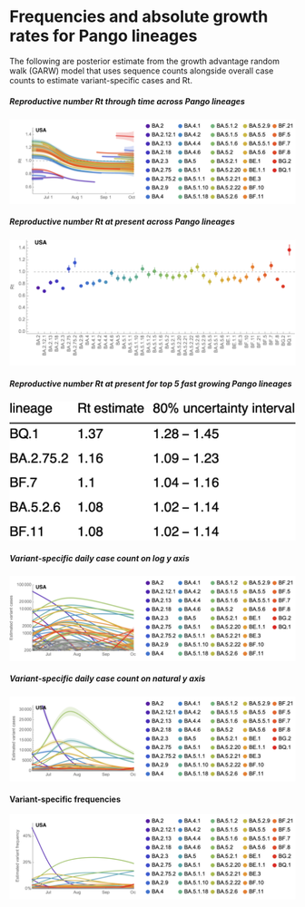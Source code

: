 # Frequencies and absolute growth rates for Pango lineages

The following are posterior estimate from the growth advantage random walk (GARW) model that uses sequence counts alongside overall case counts to estimate variant-specific cases and Rt.

##### Reproductive number _Rt_ through time across Pango lineages

![](figures/pango-countries_variant-rt.png)

##### Reproductive number _Rt_ at present across Pango lineages

![](figures/pango-countries_variant-rt-listplot.png)

##### Reproductive number _Rt_ at present for top 5 fast growing Pango lineages

![](figures/pango-countries_variant-rt-table.png)

##### Variant-specific daily case count on log y axis

![](figures/pango-countries_variant-estimated-log-cases.png)

##### Variant-specific daily case count on natural y axis

![](figures/pango-countries_variant-estimated-cases.png)

#### Variant-specific frequencies

![](figures/pango-countries_variant-estimated-frequency.png)
